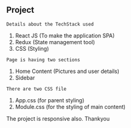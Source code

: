 ## Project

`Details about the TechStack used`
1. React JS (To make the application SPA)
2. Redux (State management tool)
3. CSS (Styling)

`Page is having two sections`
1. Home Content (Pictures and user details)
2. Sidebar

`There are two CSS file `
1. App.css (for parent styling)
2. Module.css (for the styling of main content)


The project is responsive also.
Thankyou



